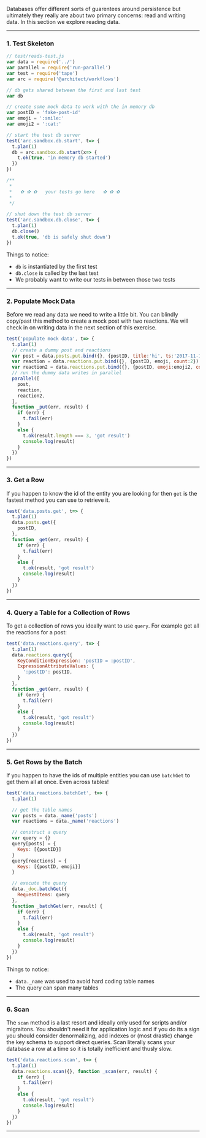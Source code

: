 Databases offer different sorts of guarentees around persistence but ultimately they really are about two primary concerns: read and writing data. In this section we explore reading data.

---
### 1. Test Skeleton

```javascript
// test/reads-test.js
var data = require('../')
var parallel = require('run-parallel')
var test = require('tape')
var arc = require('@architect/workflows')

// db gets shared between the first and last test
var db

// create some mock data to work with the in memory db
var postID = 'fake-post-id'
var emoji = ':smile:'
var emoji2 = ':cat:'

// start the test db server
test('arc.sandbox.db.start', t=> {
  t.plan(1)
  db = arc.sandbox.db.start(x=> {
    t.ok(true, 'in memory db started')
  })
})

/**
 * 
 *   ✿ ✿ ✿   your tests go here   ✿ ✿ ✿ 
 *
 */ 

// shut down the test db server
test('arc.sandbox.db.close', t=> {
  t.plan(1)
  db.close()
  t.ok(true, 'db is safely shut down')
})

```

Things to notice:

- `db` is instantiated by the first test
- `db.close` is called by the last test
- We probably want to write our tests in between those two tests


---
### 2. Populate Mock Data

Before we read any data we need to write a little bit. You can blindly copy/past this method to create a mock post with two reactions. We will check in on writing data in the next section of this exercise.


```javascript
test('populate mock data', t=> {
  t.plan(1)
  // create a dummy post and reactions
  var post = data.posts.put.bind({}, {postID, title:'hi', ts:'2017-11-11'})
  var reaction = data.reactions.put.bind({}, {postID, emoji, count:2}) 
  var reaction2 = data.reactions.put.bind({}, {postID, emoji:emoji2, count:1}) 
  // run the dummy data writes in parallel
  parallel([
    post, 
    reaction, 
    reaction2, 
  ], 
  function _put(err, result) {
    if (err) {
      t.fail(err)
    }
    else {
      t.ok(result.length === 3, 'got result')
      console.log(result)
    }
  })
})
```

---
### 3. Get a Row

 If you happen to know the id of the entity you are looking for then `get` is the fastest method you can use to retrieve it. 

```javascript
test('data.posts.get', t=> {
  t.plan(1)
  data.posts.get({
    postID,
  }, 
  function _get(err, result) {
    if (err) {
      t.fail(err)
    }
    else {
      t.ok(result, 'got result')
      console.log(result)
    }
  })
})
```

---
### 4. Query a Table for a Collection of Rows

To get a collection of rows you ideally want to use `query`. For example get all the reactions for a post:

```javascript
test('data.reactions.query', t=> {
  t.plan(1)
  data.reactions.query({
    KeyConditionExpression: 'postID = :postID',
    ExpressionAttributeValues: {
      ':postID': postID,
    }
  }, 
  function _get(err, result) {
    if (err) {
      t.fail(err)
    }
    else {
      t.ok(result, 'got result')
      console.log(result)
    }
  })
})
```

---
### 5. Get Rows by the Batch

If you happen to have the ids of multiple entities you can use `batchGet` to get them all at once. Even across tables!

```javascript
test('data.reactions.batchGet', t=> {
  t.plan(1)

  // get the table names
  var posts = data._name('posts')
  var reactions = data._name('reactions')

  // construct a query
  var query = {}
  query[posts] = {
    Keys: [{postID}]
  }
  query[reactions] = {
    Keys: [{postID, emoji}]
  }

  // execute the query
  data._doc.batchGet({
    RequestItems: query
  }, 
  function _batchGet(err, result) {
    if (err) {
      t.fail(err)
    }
    else {
      t.ok(result, 'got result')
      console.log(result)
    }
  })
})
```

Things to notice:

- `data._name` was used to avoid hard coding table names
- The query can span many tables

---
### 6. Scan

The `scan` method is a last resort and ideally only used for scripts and/or migraitons. You shouldn't need it for application logic and if you do its a sign you should consider denormalizing, add indexes or (most drastic) change the key schema to support direct queries. Scan literally scans your database a row at a time so it is totally inefficient and thusly slow.

```javascript
test('data.reactions.scan', t=> {
  t.plan(1)
  data.reactions.scan({}, function _scan(err, result) {
    if (err) {
      t.fail(err)
    }
    else {
      t.ok(result, 'got result')
      console.log(result)
    }
  })
})
```

---

